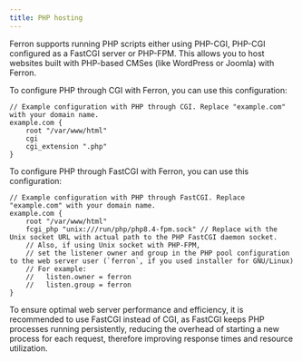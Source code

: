 ```yaml
---
title: PHP hosting
---
```


Ferron supports running PHP scripts either using PHP-CGI, PHP-CGI configured as a FastCGI server or PHP-FPM. This allows you to host websites built with PHP-based CMSes (like WordPress or Joomla) with Ferron.

To configure PHP through CGI with Ferron, you can use this configuration:

```kdl
// Example configuration with PHP through CGI. Replace "example.com" with your domain name.
example.com {
    root "/var/www/html"
    cgi
    cgi_extension ".php"
}
```

To configure PHP through FastCGI with Ferron, you can use this configuration:

```kdl
// Example configuration with PHP through FastCGI. Replace "example.com" with your domain name.
example.com {
    root "/var/www/html"
    fcgi_php "unix:///run/php/php8.4-fpm.sock" // Replace with the Unix socket URL with actual path to the PHP FastCGI daemon socket.
    // Also, if using Unix socket with PHP-FPM,
    // set the listener owner and group in the PHP pool configuration to the web server user (`ferron`, if you used installer for GNU/Linux)
    // For example:
    //   listen.owner = ferron
    //   listen.group = ferron
}
```

To ensure optimal web server performance and efficiency, it is recommended to use FastCGI instead of CGI, as FastCGI keeps PHP processes running persistently, reducing the overhead of starting a new process for each request, therefore improving response times and resource utilization.
